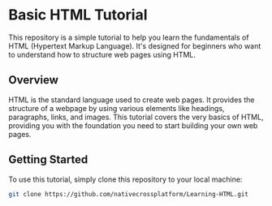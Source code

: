 # Basic HTML Tutorial

This repository is a simple tutorial to help you learn the fundamentals of HTML (Hypertext Markup Language). It's designed for beginners who want to understand how to structure web pages using HTML.

## Overview

HTML is the standard language used to create web pages. It provides the structure of a webpage by using various elements like headings, paragraphs, links, and images. This tutorial covers the very basics of HTML, providing you with the foundation you need to start building your own web pages.

## Getting Started

To use this tutorial, simply clone this repository to your local machine:

```bash
git clone https://github.com/nativecrossplatform/Learning-HTML.git
